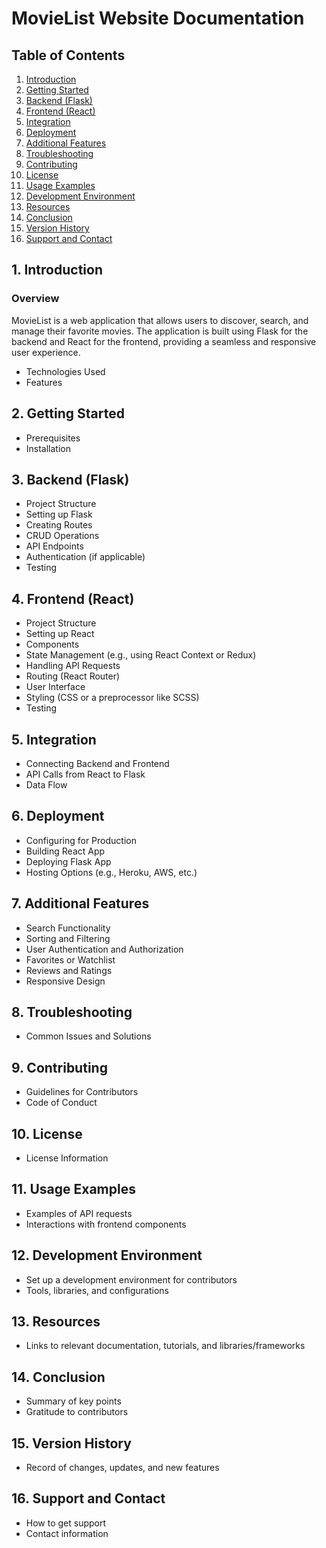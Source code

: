 # MovieList Website Documentation

## Table of Contents

1. [Introduction](#introduction)
2. [Getting Started](#getting-started)
3. [Backend (Flask)](#backend-flask)
4. [Frontend (React)](#frontend-react)
5. [Integration](#integration)
6. [Deployment](#deployment)
7. [Additional Features](#additional-features)
8. [Troubleshooting](#troubleshooting)
9. [Contributing](#contributing)
10. [License](#license)
11. [Usage Examples](#usage-examples)
12. [Development Environment](#development-environment)
13. [Resources](#resources)
14. [Conclusion](#conclusion)
15. [Version History](#version-history)
16. [Support and Contact](#support-and-contact)

## 1. Introduction

### Overview
MovieList is a web application that allows users to discover, search, and manage their favorite movies. The application is built using Flask for the backend and React for the frontend, providing a seamless and responsive user experience.
- Technologies Used
- Features

## 2. Getting Started

- Prerequisites
- Installation

## 3. Backend (Flask)

- Project Structure
- Setting up Flask
- Creating Routes
- CRUD Operations
- API Endpoints
- Authentication (if applicable)
- Testing

## 4. Frontend (React)

- Project Structure
- Setting up React
- Components
- State Management (e.g., using React Context or Redux)
- Handling API Requests
- Routing (React Router)
- User Interface
- Styling (CSS or a preprocessor like SCSS)
- Testing

## 5. Integration

- Connecting Backend and Frontend
- API Calls from React to Flask
- Data Flow

## 6. Deployment

- Configuring for Production
- Building React App
- Deploying Flask App
- Hosting Options (e.g., Heroku, AWS, etc.)

## 7. Additional Features

- Search Functionality
- Sorting and Filtering
- User Authentication and Authorization
- Favorites or Watchlist
- Reviews and Ratings
- Responsive Design

## 8. Troubleshooting

- Common Issues and Solutions

## 9. Contributing

- Guidelines for Contributors
- Code of Conduct

## 10. License

- License Information

## 11. Usage Examples

- Examples of API requests
- Interactions with frontend components

## 12. Development Environment

- Set up a development environment for contributors
- Tools, libraries, and configurations

## 13. Resources

- Links to relevant documentation, tutorials, and libraries/frameworks

## 14. Conclusion

- Summary of key points
- Gratitude to contributors

## 15. Version History

- Record of changes, updates, and new features

## 16. Support and Contact

- How to get support
- Contact information
